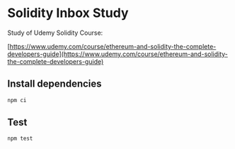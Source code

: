 # Solidity Inbox Study

Study of Udemy Solidity Course:

[https://www.udemy.com/course/ethereum-and-solidity-the-complete-developers-guide](https://www.udemy.com/course/ethereum-and-solidity-the-complete-developers-guide)

## Install dependencies

```bash
npm ci
```

## Test

```bash
npm test
```
